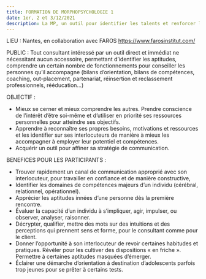 ```yaml
---
title: FORMATION DE MORPHOPSYCHOLOGIE 1
date: 1er, 2 et 3/12/2021
description: La MP, un outil pour identifier les talents et renforcer les aptitudes
---
```

LIEU : Nantes, en collaboration avec FAROS https://www.farosinstitut.com/

PUBLIC :
Tout consultant intéressé par un outil direct et immédiat ne nécessitant aucun accessoire, permettant d’identifier les aptitudes, comprendre un certain nombre de fonctionnements pour conseiller les personnes qu’il accompagne (bilans d’orientation, bilans de compétences, coaching, out-placement, partenariat, réinsertion et reclassement professionnels, rééducation…)

OBJECTIF :

* Mieux se cerner et mieux comprendre les autres. Prendre conscience de l’intérêt d’être soi-même et d’utiliser en priorité ses ressources personnelles pour atteindre ses objectifs.
* Apprendre à reconnaître ses propres besoins, motivations et ressources et les identifier sur ses interlocuteurs de manière à mieux les accompagner à employer leur potentiel et compétences.
* Acquérir un outil pour affiner sa stratégie de communication.

BENEFICES POUR LES PARTICIPANTS :

* Trouver rapidement un canal de communication approprié avec son interlocuteur, pour travailler en confiance et de manière constructive,
* Identifier les domaines de compétences majeurs d’un individu (cérébral, relationnel, opérationnel).
* Apprécier les aptitudes innées d’une personne dès la première rencontre.
* Évaluer la capacité d’un individu à s’impliquer, agir, impulser, ou observer, analyser, raisonner.
* Décrypter, qualifier, mettre des mots sur des intuitions et des perceptions qui prennent sens et forme, pour le
  consultant comme pour le client.
* Donner l’opportunité à son interlocuteur de revoir certaines habitudes et pratiques. Révéler pour les cultiver des dispositions « en friche ». Permettre à certaines aptitudes masquées d’émerger.
* Éclairer une démarche d’orientation à destination d’adolescents parfois trop jeunes pour se prêter à certains tests.